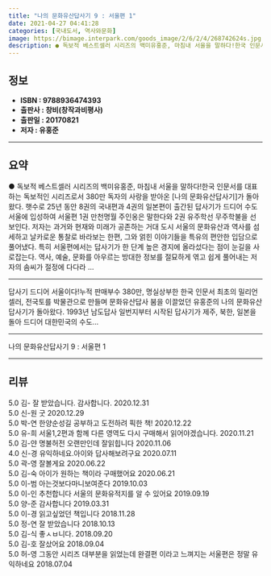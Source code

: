 ```yaml
---
title: "나의 문화유산답사기 9 : 서울편 1"
date: 2021-04-27 04:41:28
categories: [국내도서, 역사와문화]
image: https://bimage.interpark.com/goods_image/2/6/2/4/268742624s.jpg
description: ● 독보적 베스트셀러 시리즈의 백미유홍준, 마침내 서울을 말하다!한국 인문서를 대표하는 독보적인 시리즈로서 380만 독자의 사랑을 받아온 [나의 문화유산답사기]가 돌아왔다. 햇수로 25년 동안 8권의 국내편과 4권의 일본편이 출간된 답사기가 드디어 수도 서울에 입성하여 서울편 1권 만
---
```


## **정보**

- **ISBN : 9788936474393**
- **출판사 : 창비(창작과비평사)**
- **출판일 : 20170821**
- **저자 : 유홍준**

------



## **요약**

●  독보적 베스트셀러 시리즈의 백미유홍준, 마침내 서울을 말하다!한국 인문서를 대표하는 독보적인 시리즈로서 380만 독자의 사랑을 받아온 [나의 문화유산답사기]가 돌아왔다. 햇수로 25년 동안 8권의 국내편과 4권의 일본편이 출간된 답사기가 드디어 수도 서울에 입성하여 서울편 1권 만천명월 주인옹은 말한다와 2권 유주학선 무주학불을 선보인다. 저자는 과거와 현재와 미래가 공존하는 거대 도시 서울의 문화유산과 역사를 섬세하고 날카로운 통찰로 바라보는 한편, 그와 얽힌 이야기들을 특유의 편안한 입담으로 풀어냈다. 특히 서울편에서는 답사기가 한 단계 높은 경지에 올라섰다는 점이 눈길을 사로잡는다. 역사, 예술, 문화를 아우르는 방대한 정보를 절묘하게 엮고 쉽게 풀어내는 저자의 솜씨가 절정에 다다라 ...

------

답사기 드디어 서울이다!누적 판매부수 380만, 명실상부한 한국 인문서 최초의 밀리언셀러, 전국토를 박물관으로 만들며 문화유산답사 붐을 이끌었던 유홍준의 나의 문화유산답사기가 돌아왔다. 1993년 남도답사 일번지부터 시작된 답사기가 제주, 북한, 일본을 돌아 드디어 대한민국의 수도... 

------


나의 문화유산답사기 9 : 서울편 1 

------


## **리뷰** 

5.0 김- 잘 받았습니다. 감사합니다. 2020.12.31 <br/>5.0 신-원 굿 2020.12.29 <br/>5.0 박-연 한양순성길 공부하고 도전하려 픽한 책! 2020.12.22 <br/>5.0 유-희 서울1,2편과 함께 다른 영역도 다시 구매해서 읽어야겠습니다.
 2020.11.21 <br/>5.0 김-얀 명불허전 오랜만인데 잘읽힙니다 2020.11.06 <br/>4.0 신-경 유익하네요.아이와 답사해보려구요 2020.07.11 <br/>5.0 곽-영 잘볼게요 2020.06.22 <br/>5.0 김-숙 아이가 원하는 책이라 구매했어요 2020.06.21 <br/>5.0 이-범 아는것보다마니보여준다 2019.10.03 <br/>5.0 이-인 추천합니다 서울의 문화유적지를 알 수 있어요 2019.09.19 <br/>5.0 양-준 감사합니다 2019.03.31 <br/>5.0 이-경 읽고싶었던 책입니다 2018.11.28 <br/>5.0 정-연 잘 받았습니다 2018.10.13 <br/>5.0 김-식 좋ㅅㅂ니다.   2018.09.20 <br/>5.0 김-호 잘샀어요 2018.09.04 <br/>5.0 허-영 그동안 시리즈 대부분을 읽었는데 완결편 이라고 느껴지는 서울편은 정말 유익하네요 2018.07.04 <br/>